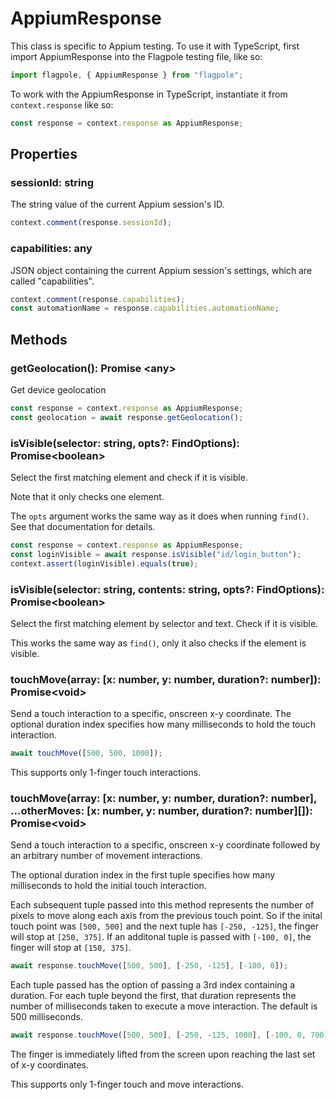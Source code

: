 # AppiumResponse

This class is specific to Appium testing. To use it with TypeScript, first import AppiumResponse into the Flagpole testing file, like so:

```typescript
import flagpole, { AppiumResponse } from "flagpole";
```

To work with the AppiumResponse in TypeScript, instantiate it from `context.response` like so:

```typescript
const response = context.response as AppiumResponse;
```

## Properties

### sessionId: string

The string value of the current Appium session's ID.

```typescript
context.comment(response.sessionId);
```

### capabilities: any

JSON object containing the current Appium session's settings, which are called "capabilities".

```typescript
context.comment(response.capabilities);
const automationName = response.capabilities.automationName;
```

## Methods

### getGeolocation(): Promise \<any\>

Get device geolocation

```typescript
const response = context.response as AppiumResponse;
const geolocation = await response.getGeolocation();
```

### isVisible(selector: string, opts?: FindOptions): Promise\<boolean\>

Select the first matching element and check if it is visible.

Note that it only checks one element.

The `opts` argument works the same way as it does when running `find()`. See that documentation for details.

```typescript
const response = context.response as AppiumResponse;
const loginVisible = await response.isVisible("id/login_button");
context.assert(loginVisible).equals(true);
```

### isVisible(selector: string, contents: string, opts?: FindOptions): Promise\<boolean\>

Select the first matching element by selector and text. Check if it is visible.

This works the same way as `find()`, only it also checks if the element is visible.

### touchMove(array: [x: number, y: number, duration?: number]): Promise\<void\>

Send a touch interaction to a specific, onscreen x-y coordinate. The optional duration index specifies how many milliseconds to hold the touch interaction.

```typescript
await touchMove([500, 500, 1000]);
```

This supports only 1-finger touch interactions.

### touchMove(array: [x: number, y: number, duration?: number], ...otherMoves: [x: number, y: number, duration?: number][]): Promise\<void\>

Send a touch interaction to a specific, onscreen x-y coordinate followed by an arbitrary number of movement interactions. 

The optional duration index in the first tuple specifies how many milliseconds to hold the initial touch interaction.

Each subsequent tuple passed into this method represents the number of pixels to move along each axis from the previous touch point. So if the inital touch point was `[500, 500]` and the next tuple has `[-250, -125]`, the finger will stop at `[250, 375]`. If an additonal tuple is passed with `[-100, 0]`, the finger will stop at `[150, 375]`.

```typescript
await response.touchMove([500, 500], [-250, -125], [-100, 0]);
```

Each tuple passed has the option of passing a 3rd index containing a duration. For each tuple beyond the first, that duration represents the number of milliseconds taken to execute a move interaction. The default is 500 milliseconds.

```typescript
await response.touchMove([500, 500], [-250, -125, 1000], [-100, 0, 700]);
```

The finger is immediately lifted from the screen upon reaching the last set of x-y coordinates.

This supports only 1-finger touch and move interactions.
